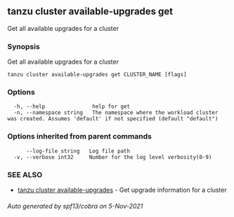 ## tanzu cluster available-upgrades get

Get all available upgrades for a cluster

### Synopsis

Get all available upgrades for a cluster

```
tanzu cluster available-upgrades get CLUSTER_NAME [flags]
```

### Options

```
  -h, --help               help for get
  -n, --namespace string   The namespace where the workload cluster was created. Assumes 'default' if not specified (default "default")
```

### Options inherited from parent commands

```
      --log-file string   Log file path
  -v, --verbose int32     Number for the log level verbosity(0-9)
```

### SEE ALSO

* [tanzu cluster available-upgrades](tanzu_cluster_available-upgrades.md)	 - Get upgrade information for a cluster

###### Auto generated by spf13/cobra on 5-Nov-2021
